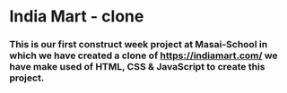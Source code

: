 # India Mart - clone

### This is our first construct week project at Masai-School in which we have created a clone of https://indiamart.com/ we have make used of HTML, CSS & JavaScript to create this project.


